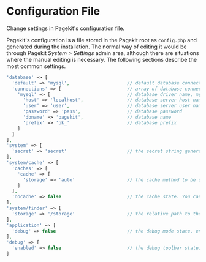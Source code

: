 # Configuration File

<p class="uk-article-lead">Change settings in Pagekit's configuration file.</p>

Pagekit's configuration is a file stored in the Pagekit root as `config.php` and generated during the installation. The normal way of editing it would be through Pagekit *System > Settings* admin area, although there are situations where the manual editing is necessary. The following sections describe the most common settings.

```php
'database' => [
  'default' => 'mysql',                     // default database connection
  'connections' => [                        // array of database connections
    'mysql' => [                            // database driver name, mysql or sqlite
      'host' => 'localhost',                // database server host name
      'user' => 'user',                     // database server user name
      'password' => 'pass',                 // database password
      'dbname' => 'pagekit',                // database name
      'prefix' => 'pk_'                     // database prefix
    ]
  ]
],
'system' => [
  'secret' => 'secret'                      // the secret string generated during installation
],
'system/cache' => [
  'caches' => [
    'cache' => [
      'storage' => 'auto'                   // the cache method to be used, if enabled
    ]
  ],
  'nocache' => false                        // the cache state. You can disable it entirely by setting as 'true'
],
'system/finder' => [
  'storage' => '/storage'                   // the relative path to the images and videos folder
],
'application' => [
  'debug' => false                          // the debug mode state, enable while developing to get debug output
],
'debug' => [
  'enabled' => false                        // the debug toolbar state, enable it to get information about requests, memory usage and others
]
```
